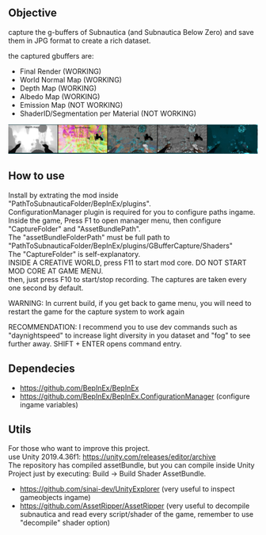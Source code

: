 ## Objective

capture the g-buffers of Subnautica (and Subnautica Below Zero) and save them in JPG format to create a rich dataset.  

the captured gbuffers are:  
- Final Render (WORKING)  
- World Normal Map (WORKING)  
- Depth Map (WORKING)  
- Albedo Map (WORKING)  
- Emission Map (NOT WORKING)  
- ShaderID/Segmentation per Material (NOT WORKING)  

![alt text](readme_images/gbuffers.png)  

## How to use  

Install by extrating the mod inside "PathToSubnauticaFolder/BepInEx/plugins".  
ConfigurationManager plugin is required for you to configure paths ingame.  
Inside the game, Press F1 to open manager menu, then configure "CaptureFolder" and "AssetBundlePath".  
The "assetBundleFolderPath" must be full path to "PathToSubnauticaFolder/BepInEx/plugins/GBufferCapture/Shaders"  
The "CaptureFolder" is self-explanatory.  
INSIDE A CREATIVE WORLD, press F11 to start mod core. DO NOT START MOD CORE AT GAME MENU.  
then, just press F10 to start/stop recording. The captures are taken every one second by default.  

WARNING: In current build, if you get back to game menu, you will need to restart the game for the capture system to work again  

RECOMMENDATION: I recommend you to use dev commands such as "daynightspeed" to increase light diversity in you dataset and "fog" to see further away. SHIFT + ENTER opens command entry.  

## Dependecies

- https://github.com/BepInEx/BepInEx  
- https://github.com/BepInEx/BepInEx.ConfigurationManager (configure ingame variables)  

## Utils

For those who want to improve this project.  
use Unity 2019.4.36f1: https://unity.com/releases/editor/archive  
The repository has compiled assetBundle, but you can compile inside Unity Project just by executing: Build -> Build Shader AssetBundle.  

- https://github.com/sinai-dev/UnityExplorer (very useful to inspect gameobjects ingame)  
- https://github.com/AssetRipper/AssetRipper (very useful to decompile subnautica and read every script/shader of the game, remember to use "decompile" shader option)  